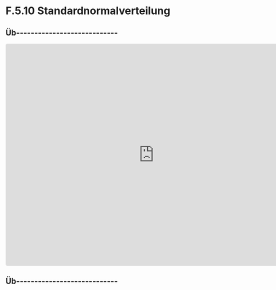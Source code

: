 # F.5.10 Standardnormalverteilung

## Üb----------------------------

<iframe src="https://www.geogebra.org/classic/t5ezqmtq?embed" width="800" height="600" allowfullscreen style="border: 1px solid #e4e4e4;border-radius: 4px;" frameborder="0"></iframe>

## Üb----------------------------